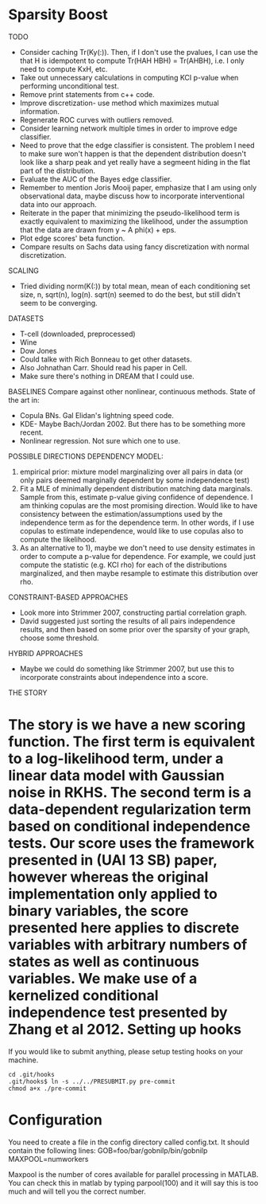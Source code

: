 Sparsity Boost
==============

TODO
- Consider caching Tr(Ky(:)).  Then, if I don't use the pvalues, I can use the that H is idempotent to compute Tr(HAH HBH) = Tr(AHBH), i.e. I only need to compute KxH, etc. 
- Take out unnecessary calculations in computing KCI p-value when performing unconditional test.
- Remove print statements from c++ code.
- Improve discretization- use method which maximizes mutual information.
- Regenerate ROC curves with outliers removed.
- Consider learning network multiple times in order to improve edge classifier. 
- Need to prove that the edge classifier is consistent.  The problem I need to make sure won't happen is that the dependent distribution doesn't look like a sharp peak and yet really have a segmeent hiding in the flat part of the distribution.
- Evaluate the AUC of the Bayes edge classifier.
- Remember to mention Joris Mooij paper, emphasize that I am using only observational data, maybe discuss how to incorporate interventional data into our approach.
- Reiterate in the paper that minimizing the pseudo-likelihood term is exactly equivalent to maximizing the likelihood, under the assumption that the data are drawn from y ~ A phi(x) + eps.
- Plot edge scores' beta function.
- Compare results on Sachs data using fancy discretization with normal discretization.

SCALING
- Tried dividing norm(K(:)) by total mean, mean of each conditioning set size, n, sqrt(n), log(n).  sqrt(n) seemed to do the best, but still didn't seem to be converging.

DATASETS
- T-cell (downloaded, preprocessed)
- Wine
- Dow Jones
- Could talke with Rich Bonneau to get other datasets.
- Also Johnathan Carr.  Should read his paper in Cell.
- Make sure there's nothing in DREAM that I could use.

BASELINES
Compare against other nonlinear, continuous methods.  State of the art in:
- Copula BNs.  Gal Elidan's lightning speed code.
- KDE- Maybe Bach/Jordan 2002.  But there has to be something more recent.
- Nonlinear regression.  Not sure which one to use.

POSSIBLE DIRECTIONS
DEPENDENCY MODEL:
1) empirical prior: mixture model marginalizing over all pairs in data (or only pairs deemed marginally dependent by some independence test)
2) Fit a MLE of minimally dependent distribution matching data marginals.  Sample from this, estimate p-value giving confidence of dependence.  I am thinking copulas are the most promising direction.  Would like to have consistency between the estimation/assumptions used by the independence term as for the dependence term.  In other words, if I use copulas to estimate independence, would like to use copulas also to compute the likelihood. 
3) As an alternative to 1), maybe we don't need to use density estimates in order to compute a p-value for dependence.  For example, we could just compute the statistic (e.g. KCI rho) for each of the distributions marginalized, and then maybe resample to estimate this distribution over rho.  

CONSTRAINT-BASED APPROACHES
- Look more into Strimmer 2007, constructing partial correlation graph.
- David suggested just sorting the results of all pairs independence results, and then based on some prior over the sparsity of your graph, choose some threshold.

HYBRID APPROACHES
- Maybe we could do something like Strimmer 2007, but use this to incorporate constraints about independence into a score. 

THE STORY

The story is we have a new scoring function.  The first term is equivalent to a log-likelihood term, under a linear data model with Gaussian noise in RKHS.  The second term is a data-dependent regularization term based on conditional independence tests.  Our score uses the framework presented in (UAI 13 SB) paper, however whereas the original implementation only applied to binary variables, the score presented here applies to discrete variables with arbitrary numbers of states as well as continuous variables.  We make use of a kernelized conditional independence test presented by Zhang et al 2012. 
Setting up hooks
================
If you would like to submit anything, please setup testing hooks on your machine.

    cd .git/hooks
    .git/hooks$ ln -s ../../PRESUBMIT.py pre-commit
    chmod a+x ./pre-commit

Configuration
=============
You need to create a file in the config directory called config.txt.  It should contain the following lines:
GOB=foo/bar/gobnilp/bin/gobnilp
MAXPOOL=numworkers

Maxpool is the number of cores available for parallel processing in MATLAB.  You can check this in matlab by typing parpool(100) and it will say this is too much and will tell you the correct number. 

